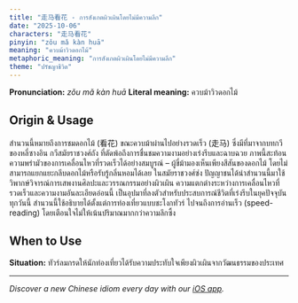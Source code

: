```yaml
---
title: "走马看花 - การสังเกตผิวเผินโดยไม่มีความลึก"
date: "2025-10-06"
characters: "走马看花"
pinyin: "zǒu mǎ kàn huā"
meaning: "ควบม้าวิวดอกไม้"
metaphoric_meaning: "การสังเกตผิวเผินโดยไม่มีความลึก"
theme: "ปรัชญาชีวิต"
---
```


**Pronunciation:** *zǒu mǎ kàn huā*
**Literal meaning:** ควบม้าวิวดอกไม้

## Origin & Usage

สำนวนนี้หมายถึงการชมดอกไม้ (看花) ขณะควบม้าผ่านไปอย่างรวดเร็ว (走马) ซึ่งมีที่มาจากบทกวีของหลี่ซางอิน กวีสมัยราชวงศ์ถัง ที่ตัดพ้อถึงการชื่นชมความงามอย่างเร่งรีบและฉาบฉวย ภาพนี้สะท้อนความพร่ามัวของการเคลื่อนไหวที่รวดเร็วได้อย่างสมบูรณ์ – ผู้ขี่ม้ามองเห็นเพียงสีสันของดอกไม้ โดยไม่สามารถแยกแยะกลีบดอกไม้หรือรับรู้กลิ่นหอมได้เลย ในสมัยราชวงศ์ซ่ง ปัญญาชนได้นำสำนวนนี้มาใช้วิพากษ์วิจารณ์การเสพงานศิลปะและวรรณกรรมอย่างผิวเผิน ความแตกต่างระหว่างการเคลื่อนไหวที่รวดเร็วและความงามอันละเอียดอ่อนนี้ เป็นอุปมาที่ลงตัวสำหรับประสบการณ์ชีวิตที่เร่งรีบในยุคปัจจุบัน ทุกวันนี้ สำนวนนี้ใช้อธิบายได้ตั้งแต่การท่องเที่ยวแบบชะโงกทัวร์ ไปจนถึงการอ่านเร็ว (speed-reading) โดยเตือนใจไม่ให้เน้นปริมาณมากกว่าความลึกซึ้ง

## When to Use

**Situation:** ทัวร์ลมกรดให้นักท่องเที่ยวได้รับความประทับใจเพียงผิวเผินจากวัฒนธรรมของประเทศ

---

*Discover a new Chinese idiom every day with our [iOS app](https://apps.apple.com/us/app/daily-chinese-idioms/id6740611324).*
